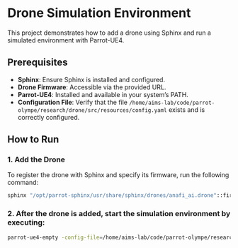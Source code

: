 # Drone Simulation Environment

This project demonstrates how to add a drone using Sphinx and run a simulated environment with Parrot-UE4.

## Prerequisites

- **Sphinx**: Ensure Sphinx is installed and configured.
- **Drone Firmware**: Accessible via the provided URL.
- **Parrot-UE4**: Installed and available in your system’s PATH.
- **Configuration File**: Verify that the file `/home/aims-lab/code/parrot-olympe/research/drone/src/resources/config.yaml` exists and is correctly configured.

## How to Run

### 1. Add the Drone

To register the drone with Sphinx and specify its firmware, run the following command:

```bash
sphinx "/opt/parrot-sphinx/usr/share/sphinx/drones/anafi_ai.drone"::firmware="https://firmware.parrot.com/Versions/anafi2/pc/%23latest/images/anafi2-pc.ext2.zip"
```

### 2. After the drone is added, start the simulation environment by executing:

```bash
parrot-ue4-empty -config-file=/home/aims-lab/code/parrot-olympe/research/drone/src/resources/config.yaml
```
